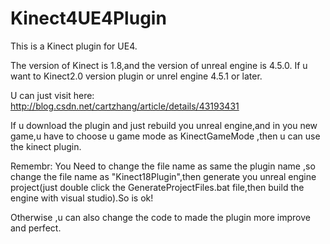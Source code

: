 # Kinect4UE4Plugin

This is a Kinect plugin for UE4.

The version of Kinect is 1.8,and the version of  unreal engine is 4.5.0.
If u want to Kinect2.0 version plugin or unrel engine 4.5.1 or later.

U can just visit here:
    http://blog.csdn.net/cartzhang/article/details/43193431

If u download the plugin and just rebuild you unreal engine,and in you new game,u have to choose u game mode as 
KinectGameMode ,then u can use the kinect plugin.

Remembr: You Need to change the file name as same the plugin name ,so change the file name as "Kinect18Plugin",then
generate you unreal engine project(just double click the GenerateProjectFiles.bat file,then build the engine with visual studio).So is ok!

Otherwise ,u can also change the code to made the plugin more improve and perfect.


